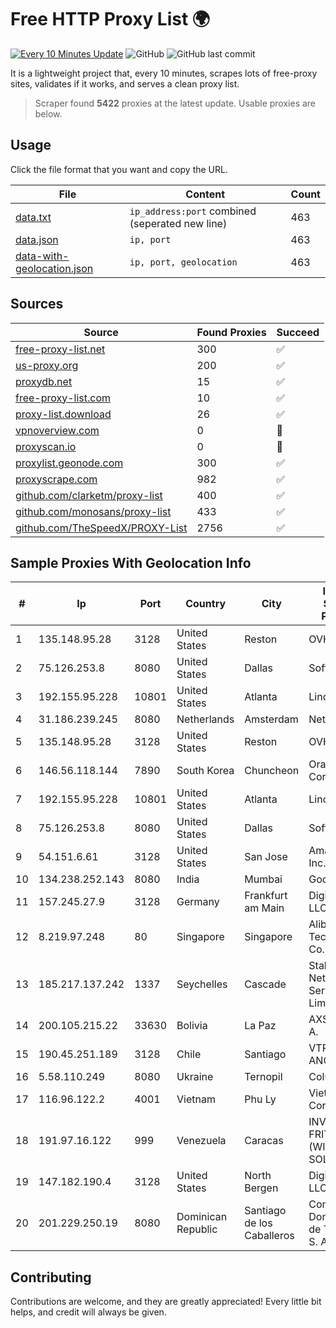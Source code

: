 
# Free HTTP Proxy List 🌍

[![Every 10 Minutes Update](https://github.com/mertguvencli/http-proxy-list/actions/workflows/main.yml/badge.svg?branch=main)](https://github.com/mertguvencli/http-proxy-list/actions/workflows/main.yml)
![GitHub](https://img.shields.io/github/license/mertguvencli/http-proxy-list)
![GitHub last commit](https://img.shields.io/github/last-commit/mertguvencli/http-proxy-list)

It is a lightweight project that, every 10 minutes, scrapes lots of free-proxy sites, validates if it works, and serves a clean proxy list.


> Scraper found **5422** proxies at the latest update. Usable proxies are below.

## Usage

Click the file format that you want and copy the URL.


|File|Content|Count|
|----|-------|-----|
|[data.txt](https://raw.githubusercontent.com/mertguvencli/http-proxy-list/main/proxy-list/data.txt)|`ip_address:port` combined (seperated new line)|463|
|[data.json](https://raw.githubusercontent.com/mertguvencli/http-proxy-list/main/proxy-list/data.json)|`ip, port`|463|
|[data-with-geolocation.json](https://raw.githubusercontent.com/mertguvencli/http-proxy-list/main/proxy-list/data-with-geolocation.json)|`ip, port, geolocation`|463|

## Sources

|Source|Found Proxies|Succeed|
|------|-------------|-------|
|[free-proxy-list.net](https://free-proxy-list.net)|300|✅|
|[us-proxy.org](https://www.us-proxy.org)|200|✅|
|[proxydb.net](http://proxydb.net)|15|✅|
|[free-proxy-list.com](https://free-proxy-list.com/?page=&port=&type%5B%5D=http&type%5B%5D=https&up_time=0&search=Search)|10|✅|
|[proxy-list.download](https://www.proxy-list.download/HTTP)|26|✅|
|[vpnoverview.com](https://vpnoverview.com/privacy/anonymous-browsing/free-proxy-servers)|0|🚫|
|[proxyscan.io](https://www.proxyscan.io)|0|🚫|
|[proxylist.geonode.com](https://proxylist.geonode.com/api/proxy-list?limit=300&page=1&sort_by=lastChecked&sort_type=desc&protocols=http,https)|300|✅|
|[proxyscrape.com](https://api.proxyscrape.com/v2/?request=displayproxies&protocol=http&timeout=10000&country=all&ssl=all&anonymity=all)|982|✅|
|[github.com/clarketm/proxy-list](https://raw.githubusercontent.com/clarketm/proxy-list/master/proxy-list-raw.txt)|400|✅|
|[github.com/monosans/proxy-list](https://raw.githubusercontent.com/monosans/proxy-list/main/proxies/http.txt)|433|✅|
|[github.com/TheSpeedX/PROXY-List](https://raw.githubusercontent.com/TheSpeedX/PROXY-List/master/http.txt)|2756|✅|


## Sample Proxies With Geolocation Info

|#|Ip|Port|Country|City|Internet Service Provider|
|-|--|----|-------|----|-------------------------|
|1|135.148.95.28|3128|United States|Reston|OVH SAS|
|2|75.126.253.8|8080|United States|Dallas|SoftLayer|
|3|192.155.95.228|10801|United States|Atlanta|Linode, LLC|
|4|31.186.239.245|8080|Netherlands|Amsterdam|NetSkope Inc|
|5|135.148.95.28|3128|United States|Reston|OVH SAS|
|6|146.56.118.144|7890|South Korea|Chuncheon|Oracle Corporation|
|7|192.155.95.228|10801|United States|Atlanta|Linode, LLC|
|8|75.126.253.8|8080|United States|Dallas|SoftLayer|
|9|54.151.6.61|3128|United States|San Jose|Amazon.com, Inc.|
|10|134.238.252.143|8080|India|Mumbai|Google LLC|
|11|157.245.27.9|3128|Germany|Frankfurt am Main|DigitalOcean, LLC|
|12|8.219.97.248|80|Singapore|Singapore|Alibaba (US) Technology Co., Ltd.|
|13|185.217.137.242|1337|Seychelles|Cascade|Stallion Network Services Limited|
|14|200.105.215.22|33630|Bolivia|La Paz|AXS Bolivia S. A.|
|15|190.45.251.189|3128|Chile|Santiago|VTR BANDA ANCHA S.A.|
|16|5.58.110.249|8080|Ukraine|Ternopil|Columbus|
|17|116.96.122.2|4001|Vietnam|Phu Ly|Viettel Corporation|
|18|191.97.16.122|999|Venezuela|Caracas|INVERSIONES FRITZ 78 C.A.(WIFI SOLUTION)|
|19|147.182.190.4|3128|United States|North Bergen|DigitalOcean, LLC|
|20|201.229.250.19|8080|Dominican Republic|Santiago de los Caballeros|Compañía Dominicana de Teléfonos S. A.|



## Contributing

Contributions are welcome, and they are greatly appreciated! Every
little bit helps, and credit will always be given.

